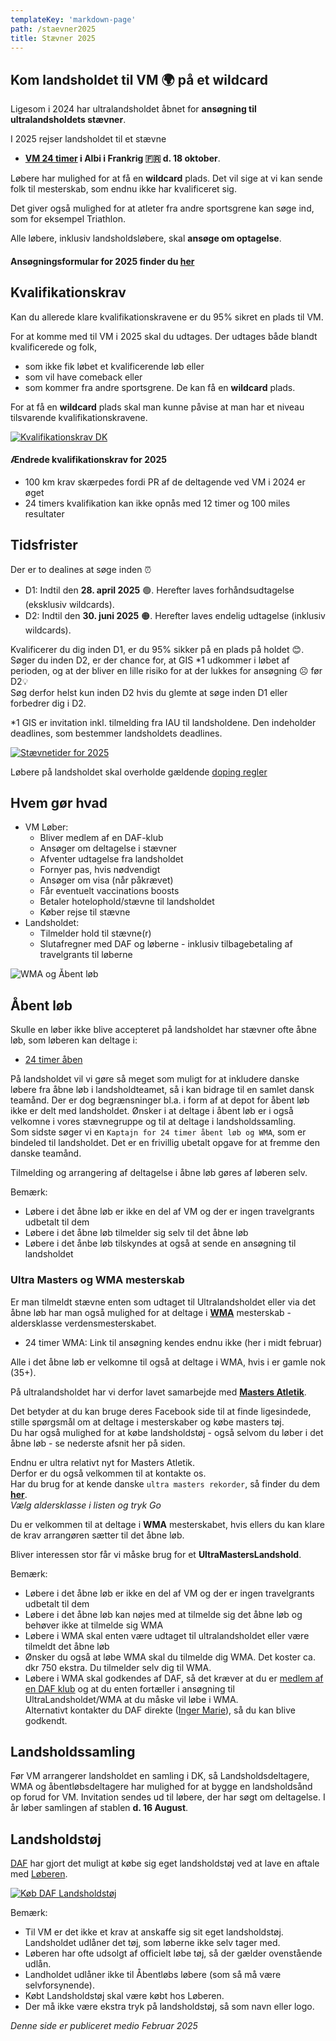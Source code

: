 ```yaml
---
templateKey: 'markdown-page'
path: /staevner2025
title: Stævner 2025
---
```

###

##
## Kom landsholdet til VM 🌍 på et wildcard

Ligesom i 2024 har ultralandsholdet åbnet for **ansøgning til ultralandsholdets stævner**.

I 2025 rejser landsholdet til et stævne

* **[VM 24 timer](https://iau-ultramarathon.org/2025-iau-24-hour-world-championship-announcement.html) i Albi i Frankrig 🇫🇷 d. 18 oktober**.  

Løbere har mulighed for at få en **wildcard** plads. Det vil sige at vi kan sende folk til mesterskab, som endnu ikke har kvalificeret sig.

Det giver også mulighed for at atleter fra andre sportsgrene kan søge ind, som for eksempel Triathlon.

Alle løbere, inklusiv landsholdsløbere, skal **ansøge om optagelse**.

####  **Ansøgningsformular** for 2025 finder du **[her](https://forms.gle/hBEDXsF1hKWVN14q7)**

##
## Kvalifikationskrav

Kan du allerede klare kvalifikationskravene er du 95% sikret en plads til VM. 

For at komme med til VM i 2025 skal du udtages. Der udtages både blandt kvalificerede og folk, 
* som ikke fik løbet et kvalificerende løb eller 
* som vil have comeback eller
* som kommer fra andre sportsgrene. 
De kan få en **wildcard** plads.

For at få en **wildcard** plads skal man kunne påvise at man har et niveau tilsvarende kvalifikationskravene.  

<a href="https://bit.ly/ul-kk" target="_blank" rel="noreferrer">
<img src="../../img/staevner/KK-pub-2025.png" alt="Kvalifikationskrav DK" style="background-image:none;"/>
</a>  
<br>

#### Ændrede kvalifikationskrav for 2025  

* 100 km krav skærpedes fordi PR af de deltagende ved VM i 2024 er øget  
* 24 timers kvalifikation kan ikke opnås med 12 timer og 100 miles resultater  

##
## Tidsfrister

Der er to dealines at søge inden ⏰
* D1: Indtil den **28. april 2025** 🟢. Herefter laves forhåndsudtagelse (eksklusiv wildcards).
* D2: Indtil den **30. juni 2025** 🟠. Herefter laves endelig udtagelse (inklusiv wildcards).

Kvalificerer du dig inden D1, er du 95% sikker på en plads på holdet 😊.  
Søger du inden D2, er der chance for, at GIS *1 udkommer i løbet af perioden, og at der bliver en lille risiko for at der lukkes for ansøgning ☹️ før D2💡  
Søg derfor helst kun inden D2 hvis du glemte at søge inden D1 eller forbedrer dig i D2.

*1 GIS er invitation inkl. tilmelding fra IAU til landsholdene. Den indeholder deadlines, som bestemmer landsholdets deadlines.

[![Stævnetider for 2025](../../img/staevner/SP-pub-2025.png)](https://bit.ly/ul-sp2)

Løbere på landsholdet skal overholde gældende [doping regler](https://www.antidoping.dk/)

##
## Hvem gør hvad

* VM Løber:
    * Bliver medlem af en DAF-klub
    * Ansøger om deltagelse i stævner
    * Afventer udtagelse fra landsholdet
    * Fornyer pas, hvis nødvendigt
    * Ansøger om visa (når påkrævet)
    * Får eventuelt vaccinations boosts
    * Betaler hotelophold/stævne til landsholdet
    * Køber rejse til stævne
* Landsholdet:
    * Tilmelder hold til stævne(r)
    * Slutafregner med DAF og løberne - inklusiv tilbagebetaling af travelgrants til løberne

<img src="../../img/staevner/vm-wma-aabentlob.drawio.svg" alt="WMA og Åbent løb"/>

##
## Åbent løb

Skulle en løber ikke blive accepteret på landsholdet har stævner ofte åbne løb, som løberen kan deltage i:

* [24 timer åben](https://www.albi24h.fr/)

På landsholdet vil vi gøre så meget som muligt for at inkludere danske løbere fra åbne løb i landsholdteamet, så i kan bidrage til en samlet dansk teamånd. 
Der er dog begrænsninger bl.a. i form af at depot for åbent løb ikke er delt med landsholdet.
Ønsker i at deltage i åbent løb er i også velkomne i vores stævnegruppe og til at deltage i landsholdssamling.  
Som sidste søger vi en `Kaptajn for 24 timer åbent løb og WMA`, som er bindeled til landsholdet. Det er en frivillig ubetalt opgave for at fremme den danske teamånd.  

Tilmelding og arrangering af deltagelse i åbne løb gøres af løberen selv.

Bemærk: 
* Løbere i det åbne løb er ikke en del af VM og der er ingen travelgrants udbetalt til dem
* Løbere i det åbne løb tilmelder sig selv til det åbne løb
* Løbere i det ånbe løb tilskyndes at også at sende en ansøgning til landsholdet

### Ultra Masters og WMA mesterskab

Er man tilmeldt stævne enten som udtaget til Ultralandsholdet eller via det åbne løb har man også mulighed for at deltage i **[WMA](https://world-masters-athletics.org/championships/)** mesterskab - aldersklasse verdensmesterskabet.  

* 24 timer WMA: Link til ansøgning kendes endnu ikke (her i midt februar)

Alle i det åbne løb er velkomne til også at deltage i WMA, hvis i er gamle nok (35+).

På ultralandsholdet har vi derfor lavet samarbejde med **[Masters Atletik](https://www.facebook.com/groups/399591766775129)**.  

Det betyder at du kan bruge deres Facebook side til at finde ligesindede, stille spørgsmål om at deltage i mesterskaber og købe masters tøj.  
Du har også mulighed for at købe landsholdstøj - også selvom du løber i det åbne løb - se nederste afsnit her på siden.  

Endnu er ultra relativt nyt for Masters Atletik.  
Derfor er du også velkommen til at kontakte os.  
Har du brug for at kende danske `ultra masters rekorder`, så finder du dem **[her](https://statistik.d-u-v.org/getintbestlist.php?year=all&dist=24h&gender=M&cat=all&nat=DEN&label=&hili=none&tt=netto&Submit.x=5&Submit.y=6)**.  
_Vælg aldersklasse i listen og tryk Go_

Du er velkommen til at deltage i **WMA** mesterskabet, hvis ellers du kan klare de krav arrangøren sætter til det åbne løb.  

Bliver interessen stor får vi måske brug for et **UltraMastersLandshold**.  

Bemærk: 
* Løbere i det åbne løb er ikke en del af VM og der er ingen travelgrants udbetalt til dem
* Løbere i det åbne løb kan nøjes med at tilmelde sig det åbne løb og behøver ikke at tilmelde sig WMA
* Løbere i WMA skal enten være udtaget til ultralandsholdet eller være tilmeldt det åbne løb
* Ønsker du også at løbe WMA skal du tilmelde dig WMA. Det koster ca. dkr 750 ekstra. Du tilmelder selv dig til WMA.
* Løbere i WMA skal godkendes af DAF, så det kræver at du er [medlem af en DAF klub](https://connect.atletik.dk/Clubs) og at du enten fortæller i ansøgning til UltraLandsholdet/WMA at du måske vil løbe i WMA.  
Alternativt kontakter du DAF direkte ([Inger Marie](https://dansk-atletik.dk/forbundet/kontakt-daf/#stabsfunktioner)), så du kan blive godkendt.

##
<h2 id="landsholdssamling">Landsholdssamling</h2>

Før VM arrangerer landsholdet en samling i DK, så Landsholdsdeltagere, WMA og åbentløbsdeltagere har mulighed for at bygge en landsholdsånd op forud for VM.
Invitation sendes ud til løbere, der har søgt om deltagelse.
I år løber samlingen af stablen **d. 16 August**.

##
<h2 id="landsholdstoj">Landsholdstøj</h2>

[DAF](https://dansk-atletik.dk/nyheder/2024/05/bliv-godt-klaedt-paa-med-dafs-kollektion-hos-loeberen/) har gjort det muligt at købe sig eget landsholdstøj ved at lave en aftale med [Løberen](https://www.loberen.dk/daf).

[![Køb DAF Landsholdstøj](../../img/staevner/LoberenDafToj.png)](https://www.loberen.dk/daf)

Bemærk:
* Til VM er det ikke et krav at anskaffe sig sit eget landsholdstøj. Landsholdet udlåner det tøj, som løberne ikke selv tager med.
* Løberen har ofte udsolgt af officielt løbe tøj, så der gælder ovenstående udlån.
* Landholdet udlåner ikke til Åbentløbs løbere (som så må være selvforsynende).
* Købt Landsholdstøj skal være købt hos Løberen.
* Der må ikke være ekstra tryk på landsholdstøj, så som navn eller logo.

_Denne side er publiceret medio Februar 2025_
